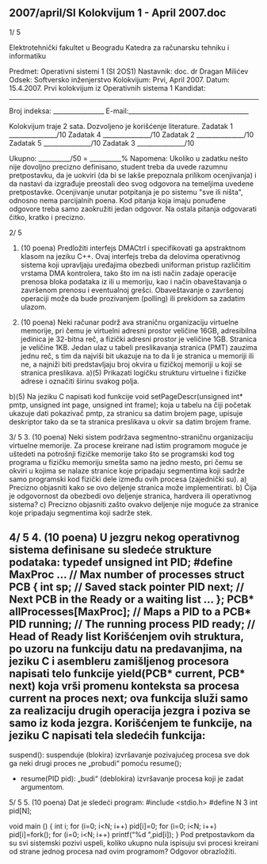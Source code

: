 2007/april/SI Kolokvijum 1 - April 2007.doc
--------------------------------------------------------------------------------


1/  5

Elektrotehnički fakultet u Beogradu
Katedra za računarsku tehniku i informatiku

Predmet: Operativni sistemi 1 (SI  2OS1)
Nastavnik: doc. dr Dragan Milićev
Odsek: Softversko inženjerstvo
Kolokvijum: Prvi, April 2007.
Datum: 15.4.2007.
Prvi kolokvijum iz Operativnih sistema 1
Kandidat:
 _____________________________________________________________
Broj indeksa: ________________  E-mail:______________________________________

Kolokvijum traje 2 sata. Dozvoljeno je korišćenje literature.
Zadatak 1 _______________/10   Zadatak 4 _______________/10
Zadatak 2 _______________/10   Zadatak 5 _______________/10
Zadatak 3 _______________/10

Ukupno: __________/50 = __________%
Napomena: Ukoliko u zadatku nešto nije dovoljno precizno definisano, student treba da
uvede razumnu pretpostavku, da je uokviri (da bi se lakše prepoznala prilikom ocenjivanja) i
da  nastavi da  izgrađuje  preostali  deo  svog  odgovora  na  temeljima  uvedene  pretpostavke.
Ocenjivanje unutar potpitanja je po sistemu "sve ili ništa", odnosno nema parcijalnih poena.
Kod pitanja koja imaju ponuđene odgovore treba samo zaokružiti jedan odgovor. Na ostala
pitanja odgovarati čitko, kratko i precizno.


2/  5
1. (10 poena)
Predložiti  interfejs
DMACtrl  i specifikovati ga  apstraktnom  klasom  na  jeziku  C++.  Ovaj
interfejs treba da delovima operativnog sistema koji upravljaju uređajima obezbedi uniforman
pristup različitim vrstama DMA kontrolera, tako što im na isti način zadaje operacije prenosa
bloka  podataka  iz  ili  u  memoriju,  kao  i  način  obaveštavanja  o  završenom  prenosu  i
eventualnoj grešci. Obaveštavanje o završenoj operaciji može da bude prozivanjem (polling)
ili prekidom sa zadatim ulazom.













2. (10 poena)
Neki  računar podrž   ava straničnu  organizaciju virtuelne memorije,  pri  čemu  je  virtuelni
adresni prostor veličine 16GB,  adresibilna jedinica je 32-bitna reč, a fizički adresni prostor je
veličine 1GB. Stranica je veličine 1KB. Jedan ulaz u tabeli preslikavanja stranica (PMT)
zauzima jednu reč, s tim da najviši bit ukazuje na to da li je stranica u memoriji ili ne, a
najniži biti predstavljaju broj okvira u fizičkoj memoriji u koji se stranica preslikava.
a)(5) Prikazati logičku strukturu virtuelne i fizičke adrese i označiti širinu svakog polja.



b)(5) Na jeziku C napisati kod funkcije
void setPageDescr(unsigned int* pmtp, unsigned int page, unsigned int
frame);
koja u tabelu na čiji početak ukazuje dati pokazivač pmtp, za stranicu sa datim brojem page,
upisuje deskriptor tako da se ta stranica preslikava u okvir sa datim brojem frame.











3/  5
3. (10 poena)
Neki  sistem  podržava  segmentno-straničnu  organizaciju  virtuelne  memorije. Za  procese
kreirane nad istim programom moguće je uštedeti na potrošnji fizičke memorije tako što se
programski kod tog programa u fizičku memoriju smešta samo na jedno mesto, pri čemu se
okviri u kojima se nalaze stranice koje pripadaju segmentima koji sadrže samo programski
kod fizički dele između ovih procesa (zajednički su).
a) Precizno objasniti kako se ovo deljenje stranica može implementirati.
b) Čija  je odgovornost da  obezbedi ovo  deljenje  stranica,  hardvera  ili  operativnog
sistema?
c) Precizno  objasniti  zašto  ovakvo  deljenje  nije  moguće  za  stranice  koje  pripadaju
segmentima koji sadrže stek.

4/  5
4. (10 poena)
U jezgru nekog operativnog sistema definisane su sledeće strukture podataka:
typedef unsigned int PID;
#define MaxProc  ... // Max number of processes
struct PCB {
  int sp;    // Saved stack pointer
  PID next;        // Next PCB in the Ready or a waiting list
  ...
};
PCB* allProcesses[MaxProc]; // Maps a PID to a PCB*
PID running; // The running process
PID ready;   // Head of Ready list
Korišćenjem  ovih  struktura,  po  uzoru  na  funkciju  datu  na  predavanjima, na  jeziku  C i
asembleru zamišljenog procesora napisati telo funkcije
yield(PCB* current, PCB* next)
koja   vrši promenu konteksta sa procesa current na proces next; ova funkcija služi samo za
realizaciju drugih operacija jezgra i poziva se samo iz koda jezgra. Korišćenjem te funkcije,
na jeziku C napisati tela sledećih funkcija:
-
suspend(): suspenduje (blokira) izvršavanje pozivajućeg procesa sve dok ga neki
drugi proces ne „probudi“ pomoću resume();
- resume(PID pid): „budi“ (deblokira) izvršavanje procesa koji je zadat argumentom.

5/  5
5. (10 poena)
Dat je sledeći program:
#include <stdio.h>
#define N 3
int pid[N];

void main () {
  int i;
  for (i=0; i<N; i++) pid[i]=0;
  for (i=0; i<N; i++) pid[i]=fork();
  for (i=0; i<N; i++) printf(“%d ”,pid[i]);
}
Pod pretpostavkom da su svi sistemski pozivi uspeli, koliko ukupno nula ispisuju svi procesi
kreirani od strane jednog procesa nad ovim programom? Odgovor obrazložiti.
